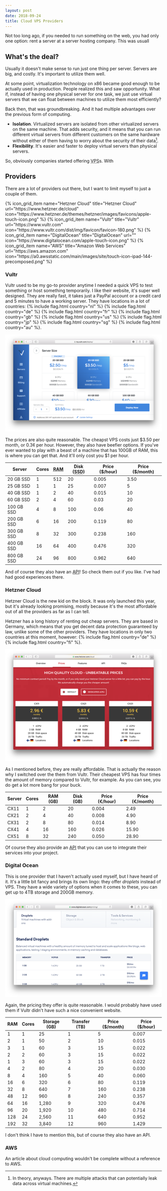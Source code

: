 ```yaml
---
layout: post
date: 2018-09-24
title: Cloud VPS Providers
---
```


Not too long ago, if you needed to run something on the web, you had only one option: rent a server at a server hosting company. This was usuall

## What's the deal?

Usually it doesn't make sense to run just one thing per server. Servers are big, and costly. It's important to utilize them well.

At some point, virtualization technology on x86 became good enough to be actually used in production. People realized this and saw opportunity. What if, instead of having one physical server for one task, we just use virtual servers that we can float between machines to utilize them most efficiently?

Back then, that was groundbreaking. And it had multiple advantages over the previous form of computing.

*   **Isolation**. Virtualized servers are isolated from other virtualized servers on the same machine. That adds security, and it means that you can run different virtual servers from different customers on the same hardware without either of them having to worry about the security of their data[^clouddata].
*   **Flexibility**. It's easier and faster to deploy virtual servers than physical servers.

So, obviously companies started offering <abbr title="Virtual Private Server">VPS</abbr>s. With 


## Providers

There are a lot of providers out there, but I want to limit myself to just a couple of them. 

<div class="icon-grid">
{% icon_grid_item
  name="Hetzner Cloud"
  title="Hetzner Cloud"
  url="https://www.hetzner.de/cloud"
  icon="https://www.hetzner.de/themes/hetzner/images/favicons/apple-touch-icon.png"
%}
{% icon_grid_item
  name="Vultr"
  title="Vultr"
  url="https://www.vultr.com"
  icon="https://www.vultr.com/dist/img/favicon/favicon-180.png"
%}
{% icon_grid_item
  name="DigitalOcean"
  title="DigitalOcean"
  url=""
  icon="https://www.digitalocean.com/apple-touch-icon.png"
%}
{% icon_grid_item
  name="AWS"
  title="Amazon Web Services"
  url="https://aws.amazon.com"
  icon="https://a0.awsstatic.com/main/images/site/touch-icon-ipad-144-precomposed.png"
%}
</div>

### Vultr

Vultr used to be my go-to provider anytime I needed a quick <abbr>VPS</abbr> to test something or host something temporarily. I like their website, it's super well designed. They are really fast, it takes just a PayPal account or a credit card and 5 minutes to have a working server. They have locations in a lot of countries: {% include flag.html country="nl" %} {% include flag.html country="de" %} {% include flag.html country="fr" %} {% include flag.html country="gb" %} {% include flag.html country="us" %} {% include flag.html country="jp" %} {% include flag.html country="sg" %} {% include flag.html country="au" %}.

![Vultr prices](/assets/images/vultr-prices.png)

The prices are also quite reasonable. The cheapst VPS costs just $3.50 per month, or 0.3&cent; per hour. However, they also have beefier options. If you've ever wanted to play with a beast of a machine that has 100<abbr>GB</abbr> of <abbr>RAM</abbr>, this is where you can get that. And it'll only cost you $1 per hour.

| Server | Cores | <abbr title="Random Access Memory">RAM</abbr> | Disk (<abbr title="Solid State Disk">SSD</abbr>) | Price ($/hour) | Price ($/month) |
| --- | --- | --- | --- | --- | --- |
| 20 GB SSD | 1 | 512 | 20 | 0.005 | 3.50 |
| 25 GB SSD | 1 | 1 | 25 | 0.007 | 5 |
| 40 GB SSD | 1 | 2 | 40 | 0.015 | 10 |
| 60 GB SSD | 2 | 4 | 60 | 0.03 | 20 |
| 100 GB SSD | 4 | 8 | 100 | 0.06 | 40 |
| 200 GB SSD | 6 | 16 | 200 | 0.119 | 80 |
| 300 GB SSD | 8 | 32 | 300 | 0.238 | 160 |
| 400 GB SSD | 16 | 64 | 400 | 0.476 | 320 |
| 800 GB SSD | 24 | 96 | 800 | 0.962 | 640 |

And of course they also have an [<abbr>API</abbr>][Vultr API]! So check them out if you like. I've had had good experiences there.

### Hetzner Cloud

Hetzner Cloud is the new kid on the block. It was only launched this year, but it's already looking promising, mostly because it's the most affordable out of all the providers as far as I can tell. 

Hetzner has a long history of renting out cheap servers. They are based in Germany, which means that you get decent data protection guaranteed by law, unlike some of the other providers. They have locations in only two countries at this moment, however: {% include flag.html country="de" %} {% include flag.html country="fi" %}. 

![Hetzner Cloud prices](/assets/images/hetzner-cloud-prices.png)

As I mentioned before, they are really affordable. That is actually the reason why I switched over the them from Vultr. Their cheapest <abbr>VPS</abbr> has four times the amount of memory compared to Vultr, for example. As you can see, you do get a lot more bang for your buck. 

| Server | Cores | <abbr>RAM</abbr> (<abbr>GB</abbr>) | Disk (<abbr>GB</abbr>) | Price (€/hour) | Price (€/month) |
| --- | --- | --- | --- | --- | --- |
| <abbr>CX11</abbr> | 1 | 2 | 20 | 0.004 | 2.49 |
| <abbr>CX21</abbr> | 2 | 4 | 40 | 0.008 | 4.90 |
| <abbr>CX31</abbr> | 2 | 8 | 80 | 0.014 | 8.90 |
| <abbr>CX41</abbr> | 4 | 16 | 160 | 0.026 | 15.90 |
| <abbr>CX51</abbr> | 8 | 32 | 240 | 0.050 | 28.90 |

Of course they also provide an [<abbr>API</abbr>][Hetzner Cloud API] that you can use to integrate their services into your project.

### Digital Ocean

This is one provider that I haven't actually used myself, but I have heard of it. It's a little bit fancy and brings its own lingo: they offer *droplets* instead of <abbr>VPS</abbr>. They have a wide variety of options when it comes to these, you can get up to 4<abbr>TB</abbr> storage and 200<abbr>GB</abbr> memory. 

![Digital Ocean pricing](/assets/images/digitalocean-pricing.png)

Again, the pricing they offer is quite reasonable. I would probably have used them if Vultr didn't have such a nice convenient website. 

| <abbr>RAM</abbr> | Cores | Storage (<abbr>GB</abbr>) | Transfer (<abbr>TB</abbr>) | Price ($/month) | Price ($/hour) |
| --- | --- | --- | --- | --- | --- |
| 1 | 1 | 25 | 1 | 5 | 0.007 |
| 2 | 1 | 50 | 2 | 10 | 0.015 |
| 3 | 1 | 60 | 3 | 15 | 0.022 |
| 2 | 2 | 60 | 3 | 15 | 0.022 |
| 1 | 3 | 60 | 3 | 15 | 0.022 |
| 4 | 2 | 80 | 4 | 20 | 0.030 |
| 8 | 4 | 160 | 5 | 40 | 0.060 |
| 16 | 6 | 320 | 6 | 80 | 0.119 |
| 32 | 8 | 640 | 7 | 160 | 0.238 |
| 48 | 12 | 960 | 8 | 240 | 0.357 |
| 64 | 16 | 1,280 | 9 | 320 | 0.476 |
| 96 | 20 | 1,920 | 10 | 480 | 0.714 |
| 128 | 24 | 2,560 | 11 | 640 | 0.952 |
| 192 | 32 | 3,840 | 12 | 960 | 1.429 |

I don't think I have to mention this, but of course they also have an <abbr>API</abbr>. 

### AWS

An article about cloud computing wouldn't be complete without a reference to <abbr>AWS</abbr>. 


[Hetzner Cloud API]: https://docs.hetzner.cloud
[Vultr Affiliate]: https://www.vultr.com/?ref=7285485
[Vultr]: https://www.vultr.com/
[Vultr API]: https://www.vultr.com/api/
[^clouddata]: In theory, anyways. There are multiple attacks that can potentially leak data across virtual machines.
